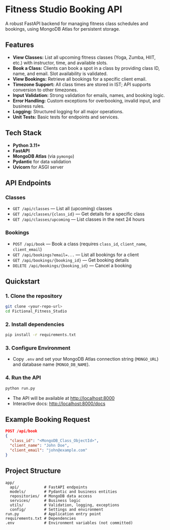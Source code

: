 # Fitness Studio Booking API

A robust FastAPI backend for managing fitness class schedules and bookings, using MongoDB Atlas for persistent storage.

## Features
- **View Classes:** List all upcoming fitness classes (Yoga, Zumba, HIIT, etc.) with instructor, time, and available slots.
- **Book a Class:** Clients can book a spot in a class by providing class ID, name, and email. Slot availability is validated.
- **View Bookings:** Retrieve all bookings for a specific client email.
- **Timezone Support:** All class times are stored in IST; API supports conversion to other timezones.
- **Input Validation:** Strong validation for emails, names, and booking logic.
- **Error Handling:** Custom exceptions for overbooking, invalid input, and business rules.
- **Logging:** Structured logging for all major operations.
- **Unit Tests:** Basic tests for endpoints and services.

## Tech Stack
- **Python 3.11+**
- **FastAPI**
- **MongoDB Atlas** (via `pymongo`)
- **Pydantic** for data validation
- **Uvicorn** for ASGI server

## API Endpoints

### Classes
- `GET /api/classes` — List all (upcoming) classes
- `GET /api/classes/{class_id}` — Get details for a specific class
- `GET /api/classes/upcoming` — List classes in the next 24 hours

### Bookings
- `POST /api/book` — Book a class (requires `class_id`, `client_name`, `client_email`)
- `GET /api/bookings?email=...` — List all bookings for a client
- `GET /api/bookings/{booking_id}` — Get booking details
- `DELETE /api/bookings/{booking_id}` — Cancel a booking

## Quickstart

### 1. Clone the repository
```sh
git clone <your-repo-url>
cd Fictional_Fitness_Studio
```

### 2. Install dependencies
```sh
pip install -r requirements.txt
```

### 3. Configure Environment
- Copy `.env` and set your MongoDB Atlas connection string (`MONGO_URL`) and database name (`MONGO_DB_NAME`).

### 4. Run the API
```sh
python run.py
```
- The API will be available at [http://localhost:8000](http://localhost:8000)
- Interactive docs: [http://localhost:8000/docs](http://localhost:8000/docs)

## Example Booking Request
```json
POST /api/book
{
  "class_id": "<MongoDB_Class_ObjectId>",
  "client_name": "John Doe",
  "client_email": "john@example.com"
}
```

## Project Structure
```
app/
  api/           # FastAPI endpoints
  models/        # Pydantic and business entities
  repositories/  # MongoDB data access
  services/      # Business logic
  utils/         # Validation, logging, exceptions
  config/        # Settings and environment
run.py           # Application entry point
requirements.txt # Dependencies
.env             # Environment variables (not committed)
```